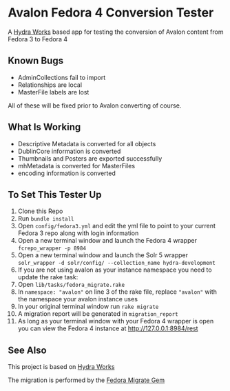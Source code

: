 # Avalon Fedora 4 Conversion Tester

A [Hydra Works](https://github.com/projecthydra-labs/hydra-works) based app for testing the conversion of Avalon content from Fedora 3 to Fedora 4

## Known Bugs

* AdminCollections fail to import
* Relationships are local
* MasterFile labels are lost

All of these will be fixed prior to Avalon converting of course.

## What Is Working

* Descriptive Metadata is converted for all objects
* DublinCore information is converted
* Thumbnails and Posters are exported successfully
* mhMetadata is converted for MasterFiles
* encoding information is converted

## To Set This Tester Up

1. Clone this Repo
1. Run `bundle install`
1. Open `config/fedora3.yml` and edit the yml file to point to your current Fedora 3 repo along with login information
1. Open a new terminal window and launch the Fedora 4 wrapper `fcrepo_wrapper -p 8984`
1. Open a new terminal window and launch the Solr 5 wrapper `solr_wrapper -d solr/config/ --collection_name hydra-development`
1. If you are not using avalon as your instance namespace you need to update the rake task:
  1. Open `lib/tasks/fedora_migrate.rake`
  1. In `namespace: "avalon"` on line 3 of the rake file, replace `"avalon"` with the namespace your avalon instance uses
1. In your original terminal window run `rake migrate`
1. A migration report will be generated in `migration_report`
1. As long as your terminal window with your Fedora 4 wrapper is open you can view the Fedora 4 instance at http://127.0.0.1:8984/rest

## See Also

This project is based on [Hydra Works](https://github.com/projecthydra-labs/hydra-works)

The migration is performed by the [Fedora Migrate Gem](https://github.com/projecthydra-labs/fedora-migrate)
